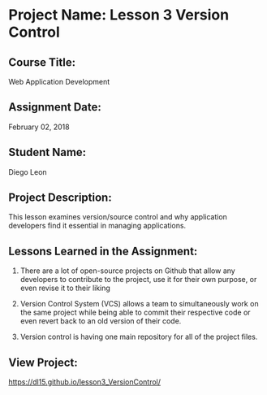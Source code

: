 # Project Name:  Lesson 3 Version Control


## Course Title:
Web Application Development

## Assignment Date:  
February 02, 2018

## Student Name:  
Diego Leon

## Project Description:
This lesson examines version/source control and why application developers find it essential in managing applications.


## Lessons Learned in the Assignment:
1. There are a lot of open-source projects on Github that allow any developers to contribute to the project, use it for their own purpose, or even revise it to their liking

2. Version Control System (VCS) allows a team to simultaneously work on the same project while being able to commit their respective code or even revert back to an old version of their code.

3. Version control is having one main repository for all of the project files. 

## View Project:
https://dl15.github.io/lesson3_VersionControl/
